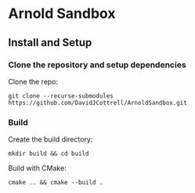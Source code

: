 # Arnold Sandbox

## Install and Setup

### Clone the repository and setup dependencies

Clone the repo:

`git clone --recurse-submodules https://github.com/DavidJCottrell/ArnoldSandbox.git`

### Build

Create the build directory:

`mkdir build && cd build`

Build with CMake:

`cmake .. && cmake --build .`

